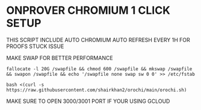 # ONPROVER CHROMIUM 1 CLICK SETUP

THIS SCRIPT INCLUDE AUTO CHROMIUM 
AUTO REFRESH EVERY 1H FOR PROOFS STUCK ISSUE 

MAKE SWAP FOR BETTER PERFORMANCE 
```
fallocate -l 20G /swapfile && chmod 600 /swapfile && mkswap /swapfile && swapon /swapfile && echo '/swapfile none swap sw 0 0' >> /etc/fstab
```



```
bash <(curl -s https://raw.githubusercontent.com/shairkhan2/orochi/main/orochi.sh)
```

MAKE SURE TO OPEN 3000/3001 PORT IF YOUR USING GCLOUD
